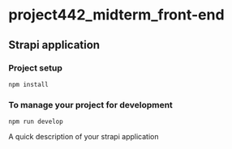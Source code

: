 # project442_midterm_front-end
## Strapi application 

### Project setup
```
npm install 
```

### To manage your project for development
```
npm run develop
```

A quick description of your strapi application
